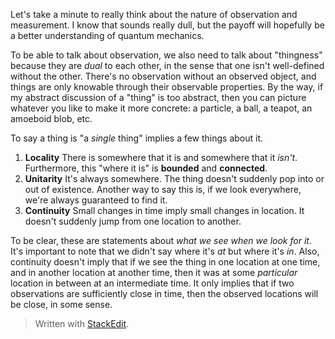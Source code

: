 Let's take a minute to really think about the nature of observation and measurement. I know that sounds really dull, but the payoff will hopefully be a better understanding of quantum mechanics.

To be able to talk about observation, we also need to talk about "thingness" because they are *dual* to each other, in the sense that one isn't well-defined without the other. There's no observation without an observed object, and things are only knowable through their observable properties. By the way, if my abstract discussion of a "thing" is too abstract, then you can picture whatever you like to make it more concrete: a particle, a ball, a teapot, an amoeboid blob, etc.

To say a thing is "a *single* thing" implies a few things about it. 
1. **Locality**
There is somewhere that it is and somewhere that it *isn't*. Furthermore, this "where it is" is **bounded** and **connected**.
2. **Unitarity**
It's always somewhere. The thing doesn't suddenly pop into or out of existence. Another way to say this is, if we look everywhere, we're always guaranteed to find it.
3. **Continuity**
Small changes in time imply small changes in location. It doesn't suddenly jump from one location to another.

To be clear, these are statements about *what we see when we look for it*. It's important to note that we didn't say where it's *at* but where it's *in*. Also, continuity doesn't imply that if we see the thing in one location at one time, and in another location at another time, then it was at some *particular* location in between at an intermediate time. It only implies that if two observations are sufficiently close in time, then the observed locations will be close, in some sense.






> Written with [StackEdit](https://stackedit.io/).
<!--stackedit_data:
eyJoaXN0b3J5IjpbMTY1NzQwODE2OSwtMTM1MDg3OTMwMywtNT
Y1NDg1NjQ4LC0xOTU5NjAxNzAzLC0xMDA1Mjk5NTI2LDU2MTk3
NTM5MCwtMTQxNzkxMjcyOCwtMTk3NDE4MjA2MCwtNTY2Mjc3MT
Q2LC0xOTQ0MTk2ODc0XX0=
-->